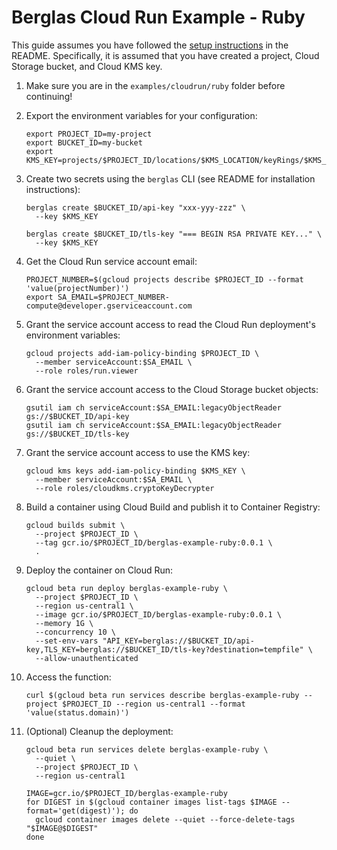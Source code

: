 # Berglas Cloud Run Example - Ruby

This guide assumes you have followed the [setup instructions][setup] in the
README. Specifically, it is assumed that you have created a project, Cloud
Storage bucket, and Cloud KMS key.

[setup]: https://github.com/GoogleCloudPlatform/berglas#setup

1. Make sure you are in the `examples/cloudrun/ruby` folder before
continuing!

1. Export the environment variables for your configuration:

    ```text
    export PROJECT_ID=my-project
    export BUCKET_ID=my-bucket
    export KMS_KEY=projects/$PROJECT_ID/locations/$KMS_LOCATION/keyRings/$KMS_KEYRING/cryptoKeys/$KMS_CRYPTO_KEY
    ```

1. Create two secrets using the `berglas` CLI (see README for installation
instructions):

    ```text
    berglas create $BUCKET_ID/api-key "xxx-yyy-zzz" \
      --key $KMS_KEY
    ```

    ```text
    berglas create $BUCKET_ID/tls-key "=== BEGIN RSA PRIVATE KEY..." \
      --key $KMS_KEY
    ```

1. Get the Cloud Run service account email:

    ```text
    PROJECT_NUMBER=$(gcloud projects describe $PROJECT_ID --format 'value(projectNumber)')
    export SA_EMAIL=$PROJECT_NUMBER-compute@developer.gserviceaccount.com
    ```

1. Grant the service account access to read the Cloud Run deployment's
environment variables:

    ```text
    gcloud projects add-iam-policy-binding $PROJECT_ID \
      --member serviceAccount:$SA_EMAIL \
      --role roles/run.viewer
    ```

1. Grant the service account access to the Cloud Storage bucket objects:

    ```text
    gsutil iam ch serviceAccount:$SA_EMAIL:legacyObjectReader gs://$BUCKET_ID/api-key
    gsutil iam ch serviceAccount:$SA_EMAIL:legacyObjectReader gs://$BUCKET_ID/tls-key
    ```

1. Grant the service account access to use the KMS key:

    ```text
    gcloud kms keys add-iam-policy-binding $KMS_KEY \
      --member serviceAccount:$SA_EMAIL \
      --role roles/cloudkms.cryptoKeyDecrypter
    ```

1. Build a container using Cloud Build and publish it to Container Registry:

    ```text
    gcloud builds submit \
      --project $PROJECT_ID \
      --tag gcr.io/$PROJECT_ID/berglas-example-ruby:0.0.1 \
      .
    ```

1. Deploy the container on Cloud Run:

    ```text
    gcloud beta run deploy berglas-example-ruby \
      --project $PROJECT_ID \
      --region us-central1 \
      --image gcr.io/$PROJECT_ID/berglas-example-ruby:0.0.1 \
      --memory 1G \
      --concurrency 10 \
      --set-env-vars "API_KEY=berglas://$BUCKET_ID/api-key,TLS_KEY=berglas://$BUCKET_ID/tls-key?destination=tempfile" \
      --allow-unauthenticated
    ```

1. Access the function:

    ```text
    curl $(gcloud beta run services describe berglas-example-ruby --project $PROJECT_ID --region us-central1 --format 'value(status.domain)')
    ```

1. (Optional) Cleanup the deployment:

    ```text
    gcloud beta run services delete berglas-example-ruby \
      --quiet \
      --project $PROJECT_ID \
      --region us-central1

    IMAGE=gcr.io/$PROJECT_ID/berglas-example-ruby
    for DIGEST in $(gcloud container images list-tags $IMAGE --format='get(digest)'); do
      gcloud container images delete --quiet --force-delete-tags "$IMAGE@$DIGEST"
    done
    ```
